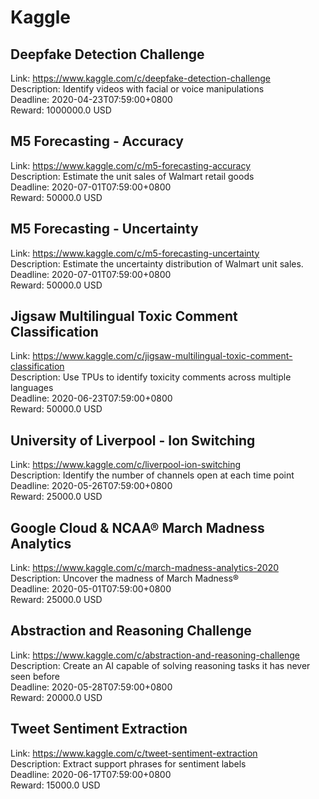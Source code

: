 # Kaggle



## Deepfake Detection Challenge

Link: https://www.kaggle.com/c/deepfake-detection-challenge  
Description: Identify videos with facial or voice manipulations  
Deadline: 2020-04-23T07:59:00+0800  
Reward: 1000000.0 USD  


## M5 Forecasting - Accuracy

Link: https://www.kaggle.com/c/m5-forecasting-accuracy  
Description: Estimate the unit sales of Walmart retail goods  
Deadline: 2020-07-01T07:59:00+0800  
Reward: 50000.0 USD  


## M5 Forecasting - Uncertainty

Link: https://www.kaggle.com/c/m5-forecasting-uncertainty  
Description:  Estimate the uncertainty distribution of Walmart unit sales.    
Deadline: 2020-07-01T07:59:00+0800  
Reward: 50000.0 USD  


## Jigsaw Multilingual Toxic Comment Classification

Link: https://www.kaggle.com/c/jigsaw-multilingual-toxic-comment-classification  
Description: Use TPUs to identify toxicity comments across multiple languages  
Deadline: 2020-06-23T07:59:00+0800  
Reward: 50000.0 USD  


## University of Liverpool - Ion Switching

Link: https://www.kaggle.com/c/liverpool-ion-switching  
Description: Identify the number of channels open at each time point  
Deadline: 2020-05-26T07:59:00+0800  
Reward: 25000.0 USD  


## Google Cloud & NCAA® March Madness Analytics

Link: https://www.kaggle.com/c/march-madness-analytics-2020  
Description: Uncover the madness of March Madness®  
Deadline: 2020-05-01T07:59:00+0800  
Reward: 25000.0 USD  


## Abstraction and Reasoning Challenge

Link: https://www.kaggle.com/c/abstraction-and-reasoning-challenge  
Description: Create an AI capable of solving reasoning tasks it has never seen before  
Deadline: 2020-05-28T07:59:00+0800  
Reward: 20000.0 USD  


## Tweet Sentiment Extraction

Link: https://www.kaggle.com/c/tweet-sentiment-extraction  
Description: Extract support phrases for sentiment labels  
Deadline: 2020-06-17T07:59:00+0800  
Reward: 15000.0 USD  

